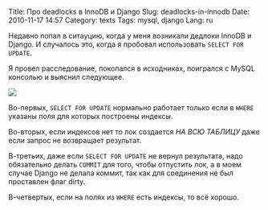 Title: Про deadlocks в InnoDB и Django
Slug: deadlocks-in-innodb
Date: 2010-11-17 14:57
Category: texts
Tags: mysql, django
Lang: ru

Недавно попал в ситауцию, когда у меня возникали дедлоки InnoDB и Django. И случалось
это, когда я пробовал использовать `SELECT FOR UPDATE`.

Я провел расследование, покопался в исходниках, поигрался с MySQL консолью и
выяснил следующее.

![][Resized]

Во-первых, `SELECT FOR UPDATE` нормально работает только если в `WHERE` указаны
поля для которых построены индексы.

Во-вторых, если индексов нет то лок создается *НА ВСЮ ТАБЛИЦУ* даже если запрос
не возвращает результат.

В-третьих, даже если `SELECT FOR UPDATE` не вернул результата, надо обязательно
делать `COMMIT` для того, чтобы отпустить лок, а в моем случае Django не делала
коммит, так как для соединения не был проставлен флаг dirty.

В-четвертых, если на полях из `WHERE` есть индексы, то всё хорошо.

[Image]: http://farm3.static.flickr.com/2283/1831151460_03703bba9c_o.jpg
[Resized]: http://resizer.co/?image=http%3A%2F%2Ffarm3.static.flickr.com%2F2283%2F1831151460_03703bba9c_o.jpg&w=600
